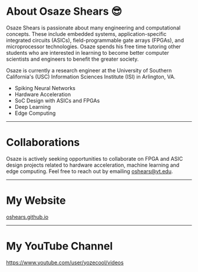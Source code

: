 # About Osaze Shears 😎

Osaze Shears is passionate about many engineering and computational concepts. These include embedded systems, application-specific integrated circuits (ASICs), field-programmable gate arrays (FPGAs), and microprocessor technologies. Osaze spends his free time tutoring other students who are interested in learning to become better computer scientists and engineers to benefit the greater society.

Osaze is currently a research engineer at the University of Southern California's (USC) Information Sciences Institute (ISI) in Arlington, VA.

- Spiking Neural Networks
- Hardware Acceleration
- SoC Design with ASICs and FPGAs
- Deep Learning
- Edge Computing

-------

# Collaborations
Osaze is actively seeking opportunities to collaborate on FPGA and ASIC design projects related to hardware acceleration, machine learning and edge computing. Feel free to reach out by emailing oshears@vt.edu.

-------

# My Website
[oshears.github.io](https://oshears.github.io)

-------

# My YouTube Channel
https://www.youtube.com/user/yozecool/videos


